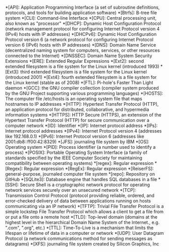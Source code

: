 *[API]: Application Programming Interface (a set of subroutine definitions, protocols, and tools for building application software)
*[Btrfs]: B-tree file system
*[CLI]: Command-line Interface
*[CPU]: Central processing unit, also known as "processor"
*[DHCP]: Dynamic Host Configuration Protocol (network management protocol for configuring Internet Protocol version 4 (IPv4) hosts with IP addresses)
*[DHCPv6]: Dynamic Host Configuration Protocol version 6 (a network protocol for configuring Internet Protocol version 6 (IPv6) hosts with IP addresses)
*[DNS]: Domain Name Service (decentralized naming system for computers, services, or other resources connected to the Internet)
*[DNSSEC]: Domain Name System Security Extensions
*[ERE]: Extended Regular Expressions
*[Ext2]: second extended filesystem is a file system for the Linux kernel (introduced 1993)
*[Ext3]: third extended filesystem is a file system for the Linux kernel (introduced 2001)
*[Ext4]: fourth extended filesystem is a file system for the Linux kernel (stable as of 2008)
*[FTL]: Pi-hole's Faster Than Light daemon
*[GCC]: the GNU compiler collection (compiler system produced by the GNU Project supporting various programming languages)
*[HOSTS]: The computer file /etc/hosts is an operating system file that maps hostnames to IP addresses
*[HTTP]: Hypertext Transfer Protocol (HTTP), an application protocol for distributed, collaborative, and hypermedia information systems
*[HTTPS]: HTTP Secure (HTTPS), an extension of the Hypertext Transfer Protocol (HTTP) for secure communication over a computer network
*[ID]: Identifier
*[IP]: Internet protocol address
*[IPs]: Internet protocol addresses
*[IPv4]: Internet Protocol version 4 (addresses like 192.168.0.1)
*[IPv6]: Internet Protocol version 6 (addresses like 2001:db8::ff00:42:8329)
*[JFS]: journaling file system by IBM
*[OS]: Operating system
*[PID]: Process identifier (a number used to identify a process)
*[POSIX]: Portable Operating System Interface (a family of standards specified by the IEEE Computer Society for maintaining compatibility between operating systems)
*[regex]: Regular expression
*[Regex]: Regular expression
*[RegEx]: Regular expression
*[ReiserFS]: general-purpose, journaled computer file system
*[repo]: Repository on GitHub
*[SQLite3]: Database engine that handles SQL databases in a file
*[SSH]: Secure Shell is a cryptographic network protocol for operating network services securely over an unsecured network
*[TCP]: Transmission Control Protocol (protocol providing reliable, ordered, and error-checked delivery of data between applications running on hosts communicating via an IP network)
*[TFTP]: Trivial File Transfer Protocol is a simple lockstep File Transfer Protocol which allows a client to get a file from or put a file onto a remote host
*[TLD]: Top-level domain (domains at the highest level in the hierarchical Domain Name System of the Internet., e.g. ".com", ".org", etc.)
*[TTL]: Time-To-Live is a mechanism that limits the lifespan or lifetime of data in a computer or network
*[UDP]: User Datagram Protocol (a network communications method for sending messages as datagrams)
*[XFS]: journaling file system created by Silicon Graphics, Inc
